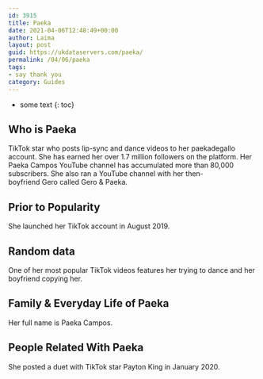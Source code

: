 ```yaml
---
id: 3915
title: Paeka
date: 2021-04-06T12:48:49+00:00
author: Laima
layout: post
guid: https://ukdataservers.com/paeka/
permalink: /04/06/paeka
tags:
- say thank you
category: Guides
---
```


* some text
{: toc}


## Who is Paeka
                  
                  
                  
TikTok star who posts lip-sync and dance videos to her paekadegallo account. She has earned her over 1.7 million followers on the platform. Her Paeka Campos YouTube channel has accumulated more than 80,000 subscribers. She also ran a YouTube channel with her then-boyfriend Gero called Gero & Paeka. 
                  
              
            
              
            
                
                
                
## Prior to Popularity
                  
                  
                  
She launched her TikTok account in August 2019. 
                  
              
            
              
            
                
                
                
## Random data
                  
                  
                  
One of her most popular TikTok videos features her trying to dance and her boyfriend copying her. 
                  
              
            
              
            
                
                
                
## Family & Everyday Life of Paeka
                  
                  
                  
Her full name is Paeka Campos.
                  
              
            
              
            
                
                
                
## People Related With Paeka
                  
                  
                  
She posted a duet with TikTok star Payton King in January 2020. 
                  
              
            
              
            
                
              
            
              
              
            
            
              
            
          
          
          